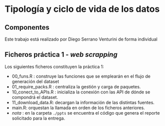 # Tipología y ciclo de vida de los datos

## Componentes

Este trabajo está realizado por Diego Serrano Venturini de forma individual

## Ficheros práctica 1 - *web scrapping*

Los siguientes ficheros constituyen la práctica 1:

- 00_funs.R : construye las funciones que se emplearán en el flujo de generación del dataset
- 01_require_packs.R : centraliza la gestión y carga de paquetes.
- 10_conect_to_APIs.R : inicializa la conexión con las API de dónde se compondrá el dataset.
- 11_download_data.R: decargan la información de las distintas fuentes.
- main.R: orquestan la llamada en orden de los ficheros anteriores.
- *nota* : en la carpeta `./ppts` se encuentra el código que genera el reporte solicitado para la entrega.